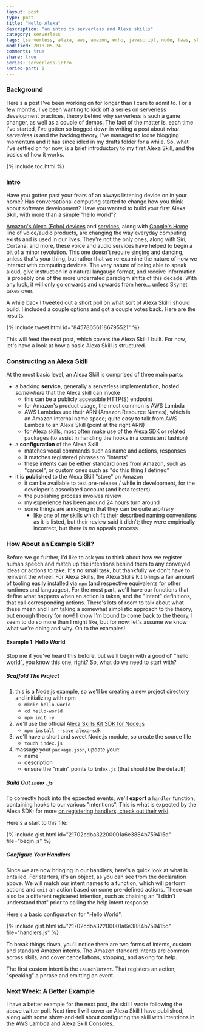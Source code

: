 ```yaml
---
layout: post
type: post
title: "Hello Alexa"
description: "an intro to serverless and Alexa skills"
category: serverless
tags: [serverless, alexa, aws, amazon, echo, javascript, node, faas, skill]
modified: 2018-05-24
comments: true
share: true
series: serverless-intro
series-part: 1
---
```


### Background

Here's a post I've been working on for longer than I care to admit to. For a few months, I've been wanting to kick off a series on serverless development practices, theory behind why serverless is such a game changer, as well as a couple of demos. The fact of the matter is, each time I've started, I've gotten so bogged down in writing a post about _what serverless is_ and the backing theory, I've managed to loose blogging momentum and it has since idled in my drafts folder for a while. So, what I've settled on for now, is a brief introductory to my first Alexa Skill, and the basics of how it works.

{% include toc.html %}

### Intro

Have you gotten past your fears of an always listening device on in your home? Has conversational computing started to change how you think about software development? Have you wanted to build your first Alexa Skill, with more than a simple "hello world"?

[Amazon's Alexa (Echo) devices][amazon-echo] and [services][alexa-voice-service], along with [Google's Home][google-home] line of voice/audio products, are changing the way everyday computing exists and is used in our lives. They're not the only ones, along with Siri, Cortana, and more, these voice and audio services have helped to begin a bit of a minor revolution. This one doesn't require singing and dancing, unless that's your thing, but rather that we re-examine the nature of how we interact with computing devices. The very nature of being able to speak aloud, give instruction in a natural langauge format, and receive information is probably one of the more underrated paradigm shifts of this decade. With any luck, it will only go onwards and upwards from here... unless Skynet takes over.

A while back I tweeted out a short poll on what sort of Alexa Skill I should build. I included a couple options and got a couple votes back. Here are the results.

{% include tweet.html id="845786561186795521" %}

This will feed the next post, which covers the Alexa Skill I built. For now, let's have a look at how a basic Alexa Skill is structured.

### Constructing an Alexa Skill

At the most basic level, an Alexa Skill is comprised of three main parts:

- a backing **service**, generally a serverless implementation, hosted _somewhere_ that the Alexa skill can invoke
  - this can be a publicly accessible HTTP(S) endpoint
  - for Amazon's product usage, the most common is AWS Lambda
  - AWS Lambdas use their ARN (Amazon Resource Names), which is an Amazon internal name space; quite easy to talk from AWS Lambda to an Alexa Skill (point at the right ARN)
  - for Alexa skills, most often make use of the Alexa SDK or related packages (to assist in handling the hooks in a consistent fashion)
- a **configuration** of the Alexa Skill
  - matches vocal commands such as name and actions, responses
  - it matches registered phrases to "intents"
  - these intents can be either standard ones from Amazon, such as "cancel", or custom ones such as "do this thing I defined"
- it is **published** to the Alexa Skill "store" on Amazon
  - it can be available to test pre-release / while in development, for the developer's associated account (and beta testers)
  - the publishing process involves review
  - my experience has been around 24 hours turn around
  - some things are annoying in that they can be quite arbitrary
    - like one of my skills which fit their described naming conventions as it is listed, but their review said it didn't; they were empirically incorrect, but there is _no_ appeals process

### How About an Example Skill?

Before we go further, I'd like to ask you to think about how we register human speech and match up the intentions behind them to any conveyed ideas or actions to take. It's no small task, but thankfully we don't have to reinvent the wheel. For Alexa Skills, the Alexa Skills Kit brings a fair amount of tooling easily installed via `npm` (and respective equivalents for other runtimes and languages). For the most part, we'll have our functions that define what happens when an action is taken, and the "Intent" definitions, that call corresponding actions. There's lots of room to talk about what these mean and I am taking a somewhat simplistic approach to the theory, but enough theory for now! I know I'm bound to come back to the theory, I seem to do so more than I might like, but for now, let's assume we know what we're doing and why. On to the examples!

#### Example 1: Hello World

Stop me if you've heard this before, but we'll begin with a good ol' "hello world", you know this one, right? So, what do we need to start with?

##### Scaffold The Project

1. this is a Node.js example, so we'll be creating a new project directory and initializing with npm
    - `mkdir hello-world`
    - `cd hello-world`
    - `npm init -y`
2. we'll use the official [Alexa Skills Kit SDK for Node.js][alexa-sdk-node]
    - `npm install --save alexa-sdk`
3. we'll have a short and sweet Node.js module, so create the source file
    - `touch index.js`
4. massage your `package.json`, update your:
    - name
    - description
    - ensure the "main" points to `index.js` (that should be the default)

##### Build Out `index.js`

To correctly hook into the epxected events, we'll **export** a `handler` function, containing hooks to our various "intentions". This is what is expected by the Alexa SDK; for more [on registering handlers, check out their wiki][alexa-sdk-register-handlers].

Here's a start to this file:

{% include gist.html id="21702cdba32200001a6e3884b759415d" file="begin.js" %}

##### Configure Your Handlers

Since we are now bringing in our handlers, here's a quick look at what is entailed. For starters, it's an object, as you can see from the declaration above. We will match our intent names to a function, which will perform actions and `emit` an action based on some pre-defined actions. These can also be a different registered intention, such as chaining an "I didn't understand that" prior to calling the help intent response.

Here's a basic configuration for "Hello World".

{% include gist.html id="21702cdba32200001a6e3884b759415d" file="handlers.js" %}

To break things down, you'll notice there are two forms of intents, custom and standard Amazon intents. The Amazon standard intents are common across skills, and cover cancellations, stopping, and asking for help.

The first custom intent is the `LaunchIntent`. That registers an action, "speaking" a phrase and emitting an event.

### Next Week: A Better Example

I have a better example for the next post, the skill I wrote following the above twitter poll. Next time I will cover an Alexa Skill I have published, along with some show-and-tell about configuring the skill with intentions in the AWS Lambda and Alexa Skill Consoles.

[amazon-echo]: http://www.amazon.com/echo
[alexa-voice-service]: https://developer.amazon.com/alexa-voice-service
[google-home]: https://madeby.google.com/home/
[alexa-sdk-node]: https://github.com/alexa/alexa-skills-kit-sdk-for-nodejs
[alexa-developer-skills]: https://developer.amazon.com/alexa-skills-kit/build
[alexa-sdk-register-handlers]: https://github.com/alexa/alexa-skills-kit-sdk-for-nodejs/wiki/Developing-Your-First-Skill#implementing-request-handlers
